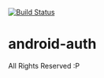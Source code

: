 [![Build Status](https://travis-ci.com/schonacin/android-auth-lib.svg?token=QGKnygSyxwYQVgBaGnE7&branch=master)](https://travis-ci.com/schonacin/android-auth-lib)


# android-auth

All Rights Reserved :P
